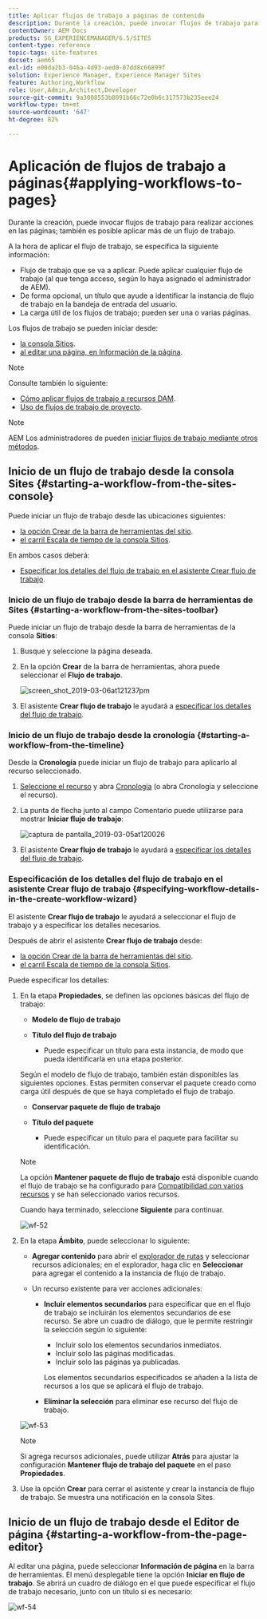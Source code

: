 ```yaml
---
title: Aplicar flujos de trabajo a páginas de contenido
description: Durante la creación, puede invocar flujos de trabajo para realizar acciones en las páginas; también es posible aplicar más de un flujo de trabajo.
contentOwner: AEM Docs
products: SG_EXPERIENCEMANAGER/6.5/SITES
content-type: reference
topic-tags: site-features
docset: aem65
exl-id: e00da2b3-046a-4d93-aed0-07dd8c66899f
solution: Experience Manager, Experience Manager Sites
feature: Authoring,Workflow
role: User,Admin,Architect,Developer
source-git-commit: 9a3008553b8091b66c72e0b6c317573b235eee24
workflow-type: tm+mt
source-wordcount: '647'
ht-degree: 82%

---
```


# Aplicación de flujos de trabajo a páginas{#applying-workflows-to-pages}

Durante la creación, puede invocar flujos de trabajo para realizar acciones en las páginas; también es posible aplicar más de un flujo de trabajo.

A la hora de aplicar el flujo de trabajo, se especifica la siguiente información:

* Flujo de trabajo que se va a aplicar.
Puede aplicar cualquier flujo de trabajo (al que tenga acceso, según lo haya asignado el administrador de AEM).
* De forma opcional, un título que ayude a identificar la instancia de flujo de trabajo en la bandeja de entrada del usuario.
* La carga útil de los flujos de trabajo; pueden ser una o varias páginas.

Los flujos de trabajo se pueden iniciar desde:

* [la consola Sitios](#starting-a-workflow-from-the-sites-console).
* [al editar una página, en Información de la página](#starting-a-workflow-from-the-page-editor). 

>[!NOTE]
>
>Consulte también lo siguiente:
>
>* [Cómo aplicar flujos de trabajo a recursos DAM](/help/assets/assets-workflow.md).
>* [Uso de flujos de trabajo de proyecto](/help/sites-authoring/projects-with-workflows.md).
>

>[!NOTE]
>
>AEM Los administradores de pueden [iniciar flujos de trabajo mediante otros métodos](/help/sites-administering/workflows-starting.md).

## Inicio de un flujo de trabajo desde la consola Sites {#starting-a-workflow-from-the-sites-console}

Puede iniciar un flujo de trabajo desde las ubicaciones siguientes:

* [la opción Crear de la barra de herramientas del sitio](#starting-a-workflow-from-the-sites-toolbar).
* [el carril Escala de tiempo de la consola Sitios](#starting-a-workflow-from-the-timeline).

En ambos casos deberá:

* [Especificar los detalles del flujo de trabajo en el asistente Crear flujo de trabajo](#specifying-workflow-details-in-the-create-workflow-wizard).

### Inicio de un flujo de trabajo desde la barra de herramientas de Sites {#starting-a-workflow-from-the-sites-toolbar}

Puede iniciar un flujo de trabajo desde la barra de herramientas de la consola **Sitios**:

1. Busque y seleccione la página deseada. 

1. En la opción **Crear** de la barra de herramientas, ahora puede seleccionar el **Flujo de trabajo**.

   ![screen_shot_2019-03-06at121237pm](assets/screen_shot_2019-03-06at121237pm.png)

1. El asistente **Crear flujo de trabajo** le ayudará a [especificar los detalles del flujo de trabajo](#specifying-workflow-details-in-the-create-workflow-wizard).

### Inicio de un flujo de trabajo desde la cronología {#starting-a-workflow-from-the-timeline}

Desde la **Cronología** puede iniciar un flujo de trabajo para aplicarlo al recurso seleccionado.

1. [Seleccione el recurso](/help/sites-authoring/basic-handling.md#viewingandselectingyourresources) y abra [Cronología](/help/sites-authoring/basic-handling.md#timeline) (o abra Cronología y seleccione el recurso).
1. La punta de flecha junto al campo Comentario puede utilizarse para mostrar **Iniciar flujo de trabajo**:

   ![captura de pantalla_2019-03-05at120026](assets/screen-shot_2019-03-05at120026.png)

1. El asistente **Crear flujo de trabajo** le ayudará a [especificar los detalles del flujo de trabajo](#specifying-workflow-details-in-the-create-workflow-wizard).

### Especificación de los detalles del flujo de trabajo en el asistente Crear flujo de trabajo {#specifying-workflow-details-in-the-create-workflow-wizard}

El asistente **Crear flujo de trabajo** le ayudará a seleccionar el flujo de trabajo y a especificar los detalles necesarios.

Después de abrir el asistente **Crear flujo de trabajo** desde:

* [la opción Crear de la barra de herramientas del sitio](#starting-a-workflow-from-the-sites-toolbar).
* [el carril Escala de tiempo de la consola Sitios](#starting-a-workflow-from-the-timeline).

Puede especificar los detalles:

1. En la etapa **Propiedades**, se definen las opciones básicas del flujo de trabajo:

   * **Modelo de flujo de trabajo**
   * **Título del flujo de trabajo**

      * Puede especificar un título para esta instancia, de modo que pueda identificarla en una etapa posterior.

   Según el modelo de flujo de trabajo, también están disponibles las siguientes opciones. Estas permiten conservar el paquete creado como carga útil después de que se haya completado el flujo de trabajo.

   * **Conservar paquete de flujo de trabajo**
   * **Título del paquete**

      * Puede especificar un título para el paquete para facilitar su identificación.

   >[!NOTE]
   >
   >La opción **Mantener paquete de flujo de trabajo** está disponible cuando el flujo de trabajo se ha configurado para [Compatibilidad con varios recursos](/help/sites-developing/workflows-models.md#configuring-a-workflow-for-multi-resource-support) y se han seleccionado varios recursos.

   Cuando haya terminado, seleccione **Siguiente** para continuar.

   ![wf-52](assets/wf-52.png)

1. En la etapa **Ámbito**, puede seleccionar lo siguiente:

   * **Agregar contenido** para abrir el [explorador de rutas](/help/sites-authoring/author-environment-tools.md#path-browser) y seleccionar recursos adicionales; en el explorador, haga clic en **Seleccionar** para agregar el contenido a la instancia de flujo de trabajo.

   * Un recurso existente para ver acciones adicionales:

      * **Incluir elementos secundarios** para especificar que en el flujo de trabajo se incluirán los elementos secundarios de ese recurso.
Se abre un cuadro de diálogo, que le permite restringir la selección según lo siguiente:

         * Incluir solo los elementos secundarios inmediatos.
         * Incluir solo las páginas modificadas.
         * Incluir solo las páginas ya publicadas.

        Los elementos secundarios especificados se añaden a la lista de recursos a los que se aplicará el flujo de trabajo.

      * **Eliminar la selección** para eliminar ese recurso del flujo de trabajo.

   ![wf-53](assets/wf-53.png)

   >[!NOTE]
   >
   >Si agrega recursos adicionales, puede utilizar **Atrás** para ajustar la configuración **Mantener flujo de trabajo del paquete** en el paso **Propiedades**.

1. Use la opción **Crear** para cerrar el asistente y crear la instancia de flujo de trabajo. Se muestra una notificación en la consola Sites.

## Inicio de un flujo de trabajo desde el Editor de página {#starting-a-workflow-from-the-page-editor}

Al editar una página, puede seleccionar **Información de página** en la barra de herramientas. El menú desplegable tiene la opción **Iniciar en flujo de trabajo**. Se abrirá un cuadro de diálogo en el que puede especificar el flujo de trabajo necesario, junto con un título si es necesario:

![wf-54](assets/wf-54.png)
